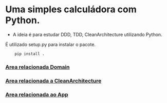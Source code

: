 # Uma simples calculádora com Python.

- A ideia é para estudar DDD, TDD, CleanArchitecture utilizando Python.

É utilizado setup.py para instalar o pacote.
```sh
    pip install .
```

### [Area relacionada Domain](https://github.com/jacksonsr451/calculator/tree/master/domain)

### [Area relacionada a CleanArchitecture](https://github.com/jacksonsr451/calculator/tree/master/architecture)

### [Area relacionada ao App](https://github.com/jacksonsr451/calculator/tree/master/domain)

